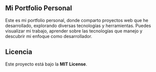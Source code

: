 ## Mi Portfolio Personal

Este es mi portfolio personal, donde comparto proyectos web que he desarrollado, explorando diversas tecnologías y herramientas. Puedes visualizar mi trabajo, aprender sobre las tecnologías que manejo y descubrir mi enfoque como desarrollador.

## Licencia

Este proyecto está bajo la **MIT License**.
